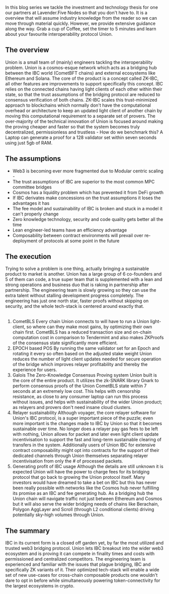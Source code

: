 
In this blog series we tackle the investment and technology thesis for one our partners at Lavender.Five Nodes so that you don't have to. It is a overview that will assume industry knowledge from the reader so we can move through material quickly. However, we provide extensive guidance along the way. Grab a cup of Coffee, set the timer to 5 minutes and learn about your favourite interoperability protocol Union.

## The overview

Union is a small team of (mainly) engineers tackling the interoperability problem. Union is a cosmos-esque network which acts as a bridging hub between the IBC world (CometBFT chains) and external ecosystems like Ethereum and Solana. The core of the product is a concept called ZK-IBC, all other features are improvements to support specifically this concept. IBC relies on the connected chains having light clients of each other within their state, so that the trust assumptions of the bridging protocol are reduced to consensus verification of both chains. ZK-IBC scales this trust-minimized approach to blockchains which normally don't have the computational overhead or architecture to keep an updated light client of another chain by moving this computational requirement to a separate set of provers. The over-majority of the technical innovation of Union is focused around making the proving cheaper and faster so that the system becomes truly decentralized, permissionless and trustless - How do we benchmark this? A Laptop can generate a proof for a 128 validator set within seven seconds using just 5gb of RAM.

## The assumptions

- Web3 is becoming ever more fragmented due to Modular centric scaling - 
- The trust assumptions of IBC are superior to the most common MPC committee bridges
- Cosmos has a liquidity problem which has prevented it from DeFi growth
- If IBC derivates make concessions on the trust assumptions it loses the advantages it has
- The fee model and sustainability of IBC is broken and stuck in a model it can't properly change
- Zero knowledge technology, security and code quality gets better all the time
- Lean engineer-led teams have an efficiency advantage
- Composability between contract environments will prevail over re-deployment of protocols at some point in the future

## The execution

Trying to solve a problem is one thing, actually bringing a sustainable product to market is another. Union has a large group of 6 co-founders and 5 of them can code, a true super team that is supplemented with a lean and strong operations and business duo that is raking in partnership after partnership. The engineering team is slowly growing so they can use the extra talent without stalling development progress completely. The engineering has just one north star, faster proofs without skipping on security, and the whole tech-stack is centered around exactly that. 
<br/><br/>
1. <span class="bold">CometBLS</span>
Every chain Union connects to will have to run a Union light-client, so where can they make most gains, by optimizing their own chain first. CometBLS has a reduced transaction size and on-chain computation cost in comparison to Tendermint and also makes ZKProofs of the consensus state significantly more efficient.
2. <span class="bold">EPOCH based POS</span>
By running the same validator set for an Epoch and rotating it every so often based on the adjusted stake weight Union reduces the number of light client updates needed for secure operation of the bridge which improves relayer profitability and thereby the experience for users.
3. <span class="bold">Galois</span>
The Zero-Knowledge Consensus Proving system Union built is the core of the entire product. It utilizes the zk-SNARK library Gnark to perform consensus proofs of the Union CometBLS state within 7 seconds at an extremely low cost. This helps with censorship resistance, as close to any consumer laptop can run this process without issues, and helps with sustainability of the wider Union product; as relayers and provers don't need insane cloud clusters.
4. <span class="bold">Relayer sustainability</span>
Although voyager, the core relayer software for Union's IBC protocol, is a super important piece of the puzzle; even more important is the changes made to IBC by Union so that it becomes sustainable over time. No longer does a relayer pay gas fees to be left with nothing, Union allows for packet and later even light client update incentivisation to support the fast and long-term sustainable clearing of transfers in the system. Additionally users of Union IBC for extensive contract composability might opt into contracts for the support of their dedicated channels through Union themselves separating relayer incentivisation from only the # of processed packets.
5. <span class="bold">Generating profit of IBC usage</span>
Although the details are still unknown it is expected Union will have the power to charge fees for its bridging protocol that go back to growing the Union protocol itself. Many investors would have dreamed to take a bet on IBC but this has never been really possible with networks like the Cosmos hub never fulfilling its promise as an IBC and fee generating hub. As a bridging hub the Union chain will navigate traffic not just between Ethereum and Cosmos but it will also serve the wider bridging needs of chains like Berachain, Polygon AggLayer and Scroll (through L2 conditional clients) driving potentially sky-high volumes through Union.

## The summary

IBC in its current form is a closed off garden yet, by far the most utilized and trusted web3 bridging protocol. Union lets IBC breakout into the wider web3 ecosystem and is proving it can compete in finality times and costs with permissioned and centralized competitors. The engineering team is experienced and familiar with the issues that plague bridging, IBC and specifically ZK variants of it. Their optimized tech-stack will enable a wide set of new use-cases for cross-chain composable products one wouldn't dare to opt in before while simultaneously powering token-connectivity for the largest ecosystems in crypto.